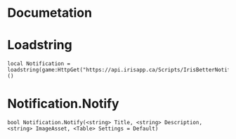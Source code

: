 # Documetation 

# Loadstring 

```
local Notification = loadstring(game:HttpGet("https://api.irisapp.ca/Scripts/IrisBetterNotifications.lua"))()
```
# Notification.Notify

```
bool Notification.Notify(<string> Title, <string> Description, <string> ImageAsset, <Table> Settings = Default)
```
